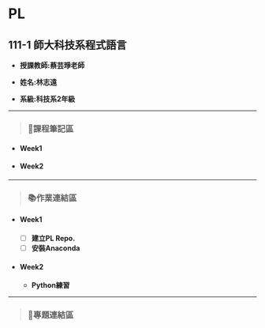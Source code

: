 # PL
## 111-1 師大科技系程式語言

+ **授課教師:蔡芸琤老師**
 
+ **姓名:林志遠** 

+ **系級:科技系2年級**
***
> ### 📝課程筆記區
+ #### Week1
+ #### Week2
***
> ### 📚作業連結區
+ #### Week1
  - [ ] **建立PL Repo.**
  - [ ] **安裝Anaconda**
+ #### Week2
  + **Python練習**
***
> ### 📁專題連結區


